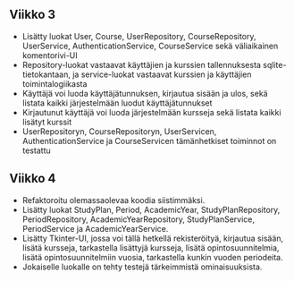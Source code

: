 ## Viikko 3

- Lisätty luokat User, Course, UserRepository, CourseRepository, UserService, AuthenticationService, CourseService sekä väliaikainen komentorivi-UI
- Repository-luokat vastaavat käyttäjien ja kurssien tallennuksesta sqlite-tietokantaan, ja service-luokat vastaavat kurssien ja käyttäjien toimintalogiikasta
- Käyttäjä voi luoda käyttäjätunnuksen, kirjautua sisään ja ulos, sekä listata kaikki järjestelmään luodut käyttäjätunnukset
- Kirjautunut käyttäjä voi luoda järjestelmään kursseja sekä listata kaikki lisätyt kurssit
- UserRepositoryn, CourseRepositoryn, UserServicen, AuthenticationService ja CourseServicen tämänhetkiset toiminnot on testattu

## Viikko 4

- Refaktoroitu olemassaolevaa koodia siistimmäksi.
- Lisätty luokat StudyPlan, Period, AcademicYear, StudyPlanRepository, PeriodRepository, AcademicYearRepository, StudyPlanService, PeriodService ja AcademicYearService.
- Lisätty Tkinter-UI, jossa voi tällä hetkellä rekisteröityä, kirjautua sisään, lisätä kursseja, tarkastella lisättyjä kursseja, lisätä opintosuunnitelmia, lisätä opintosuunnitelmiin vuosia, tarkastella kunkin vuoden periodeita.
- Jokaiselle luokalle on tehty testejä tärkeimmistä ominaisuuksista.
